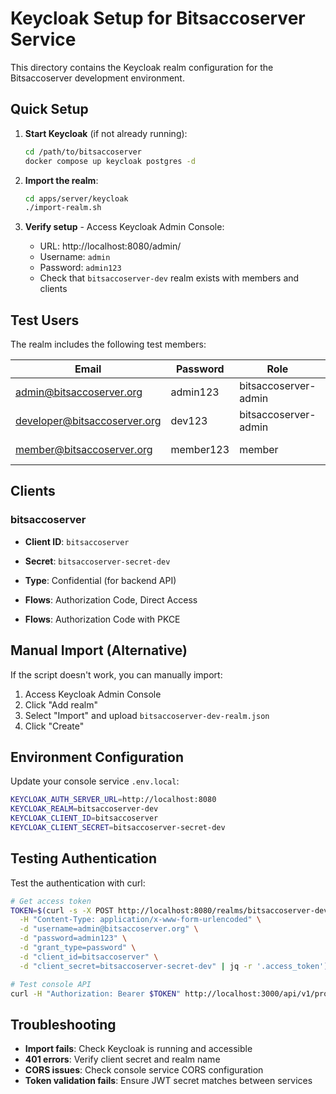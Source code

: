 # Keycloak Setup for Bitsaccoserver Service

This directory contains the Keycloak realm configuration for the Bitsaccoserver development environment.

## Quick Setup

1. **Start Keycloak** (if not already running):

   ```bash
   cd /path/to/bitsaccoserver
   docker compose up keycloak postgres -d
   ```

2. **Import the realm**:

   ```bash
   cd apps/server/keycloak
   ./import-realm.sh
   ```

3. **Verify setup** - Access Keycloak Admin Console:
   - URL: http://localhost:8080/admin/
   - Username: `admin`
   - Password: `admin123`
   - Check that `bitsaccoserver-dev` realm exists with members and clients

## Test Users

The realm includes the following test members:

| Email                        | Password  | Role                 | Permissions             |
| ---------------------------- | --------- | -------------------- | ----------------------- |
| admin@bitsaccoserver.org     | admin123  | bitsaccoserver-admin | Full console management |
| developer@bitsaccoserver.org | dev123    | bitsaccoserver-admin | API keys, view usage    |
| member@bitsaccoserver.org    | member123 | member               | Basic access            |

## Clients

### bitsaccoserver

- **Client ID**: `bitsaccoserver`
- **Secret**: `bitsaccoserver-secret-dev`
- **Type**: Confidential (for backend API)
- **Flows**: Authorization Code, Direct Access

- **Flows**: Authorization Code with PKCE

## Manual Import (Alternative)

If the script doesn't work, you can manually import:

1. Access Keycloak Admin Console
2. Click "Add realm"
3. Select "Import" and upload `bitsaccoserver-dev-realm.json`
4. Click "Create"

## Environment Configuration

Update your console service `.env.local`:

```bash
KEYCLOAK_AUTH_SERVER_URL=http://localhost:8080
KEYCLOAK_REALM=bitsaccoserver-dev
KEYCLOAK_CLIENT_ID=bitsaccoserver
KEYCLOAK_CLIENT_SECRET=bitsaccoserver-secret-dev
```

## Testing Authentication

Test the authentication with curl:

```bash
# Get access token
TOKEN=$(curl -s -X POST http://localhost:8080/realms/bitsaccoserver-dev/protocol/openid-connect/token \
  -H "Content-Type: application/x-www-form-urlencoded" \
  -d "username=admin@bitsaccoserver.org" \
  -d "password=admin123" \
  -d "grant_type=password" \
  -d "client_id=bitsaccoserver" \
  -d "client_secret=bitsaccoserver-secret-dev" | jq -r '.access_token')

# Test console API
curl -H "Authorization: Bearer $TOKEN" http://localhost:3000/api/v1/profile
```

## Troubleshooting

- **Import fails**: Check Keycloak is running and accessible
- **401 errors**: Verify client secret and realm name
- **CORS issues**: Check console service CORS configuration
- **Token validation fails**: Ensure JWT secret matches between services
